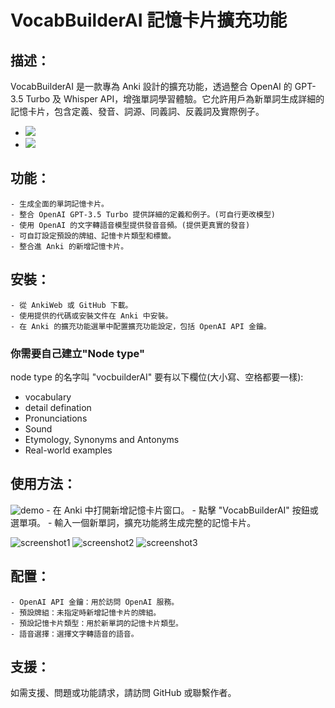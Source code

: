 # VocabBuilderAI 記憶卡片擴充功能

## 描述：
VocabBuilderAI 是一款專為 Anki 設計的擴充功能，透過整合 OpenAI 的 GPT-3.5 Turbo 及 Whisper API，增強單詞學習體驗。它允許用戶為新單詞生成詳細的記憶卡片，包含定義、發音、詞源、同義詞、反義詞及實際例子。
- ![](media/dictionary.png)
- ![](media/webster.png)
## 功能：

    - 生成全面的單詞記憶卡片。
    - 整合 OpenAI GPT-3.5 Turbo 提供詳細的定義和例子。(可自行更改模型)
    - 使用 OpenAI 的文字轉語音模型提供發音音頻。(提供更真實的發音)
    - 可自訂設定預設的牌組、記憶卡片類型和標籤。
    - 整合進 Anki 的新增記憶卡片。

## 安裝：

    - 從 AnkiWeb 或 GitHub 下載。
    - 使用提供的代碼或安裝文件在 Anki 中安裝。
    - 在 Anki 的擴充功能選單中配置擴充功能設定，包括 OpenAI API 金鑰。
### 你需要自己建立"Node type"
 node type 的名字叫 "vocbuilderAI" 要有以下欄位(大小寫、空格都要一樣):
  - vocabulary
  - detail defination
  - Pronunciations
  - Sound
  - Etymology, Synonyms and Antonyms
  - Real-world examples
## 使用方法：
![demo](media/vocAI-demo-1.gif)
    - 在 Anki 中打開新增記憶卡片窗口。
    - 點擊 "VocabBuilderAI" 按鈕或選單項。
    - 輸入一個新單詞，擴充功能將生成完整的記憶卡片。

  ![screenshot1](media/sceenshot-1.png)
  ![screenshot2](media/sceenshot-2.png)
  ![screenshot3](media/sceenshot-3.png)
## 配置：

    - OpenAI API 金鑰：用於訪問 OpenAI 服務。
    - 預設牌組：未指定時新增記憶卡片的牌組。
    - 預設記憶卡片類型：用於新單詞的記憶卡片類型。
    - 語音選擇：選擇文字轉語音的語音。

## 支援：
如需支援、問題或功能請求，請訪問 GitHub 或聯繫作者。